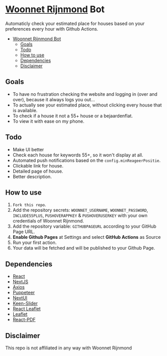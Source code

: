 # [Woonnet Rijnmond](https://www.woonnetrijnmond.nl/) Bot
Automaticly check your estimated place for houses based on your preferences every hour with Github Actions.
<!-- TOC -->
* [Woonnet Rijnmond Bot](#woonnet-rijnmond-bot)
  * [Goals](#goals)
  * [Todo](#todo)
  * [How to use](#how-to-use)
  * [Dependencies](#dependencies)
  * [Disclaimer](#disclaimer)
<!-- TOC -->
## Goals
- To have no frustration checking the website and logging in (over and over), because it always logs you out...
- To actually see your estimated place, without clicking every house that is available.
- To check if a house it not a 55+ house or a bejaardenflat.
- To view it with ease on my phone.

## Todo
- Make UI better
- Check each house for keywords 55+, so it won't display at all.
- Automated push notifications based on the `config.minReageerPositie`.
- Clickable link for house.
- Detailed page of house.
- Better description.

## How to use
1. `Fork this repo`.
2. Add the repository secrets: `WOONNET_USERNAME`, `WOONNET_PASSWORD`, `INCLUDE55PLUS`, `PUSHOVERAPPKEY` & `PUSHOVERUSERKEY` with your own credentials of Woonnet Rijnmond.
3. Add the repository variable: `GITHUBPAGEURL` according to your GitHub Page URL.
4. **Enable Github Pages** at Settings and select **GitHub Actions** as Source
5. Run your first action.
6. Your data will be fetched and will be published to your Github Page.

## Dependencies
- [React](https://github.com/facebook/react)
- [NextJS](https://github.com/vercel/next.js)
- [Axios](https://axios-http.com/)
- [Puppeteer](https://github.com/puppeteer/puppeteer)
- [NextUI](https://github.com/nextui-org/nextui)
- [Keen-Slider](https://github.com/rcbyr/keen-slider)
- [React Leaflet](https://react-leaflet.js.org/)
- [Leaflet](https://leafletjs.com/)
- [React-PDF](https://react-pdf.org/)
## Disclaimer
This repo is not affiliated in any way with Woonnet Rijnmond
